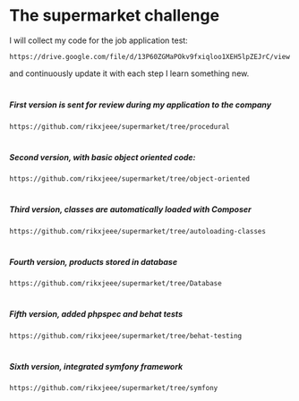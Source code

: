 # The supermarket challenge

I will collect my code for the job application test:
```
https://drive.google.com/file/d/13P60ZGMaPOkv9fxiqloo1XEH5lpZEJrC/view 
```
and continuously update it with each step I learn something new.
#


##### First version is sent for review during my application to the company
```
https://github.com/rikxjeee/supermarket/tree/procedural
```
#

##### Second version, with basic object oriented code:
```
https://github.com/rikxjeee/supermarket/tree/object-oriented
```
#

##### Third version, classes are automatically loaded with Composer
```
https://github.com/rikxjeee/supermarket/tree/autoloading-classes
```
#

##### Fourth version, products stored in database
```
https://github.com/rikxjeee/supermarket/tree/Database
```
#

##### Fifth version, added phpspec and behat tests
```
https://github.com/rikxjeee/supermarket/tree/behat-testing
```
#

##### Sixth version, integrated symfony framework
```
https://github.com/rikxjeee/supermarket/tree/symfony
```
#
